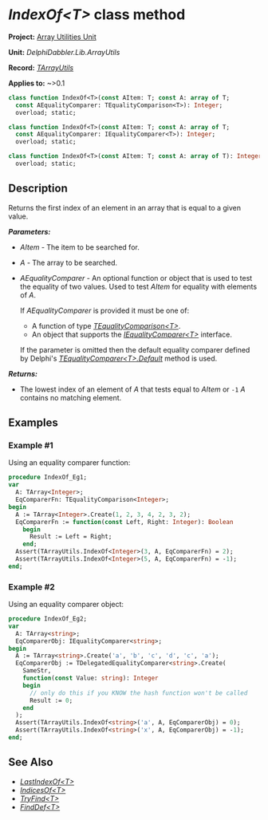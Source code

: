 # _IndexOf\<T\>_ class method

**Project:** [Array Utilities Unit](../API.md)

**Unit:** _DelphiDabbler.Lib.ArrayUtils_

**Record:** [_TArrayUtils_](./TArrayUtils.md)

**Applies to:** ~>0.1

```pascal
class function IndexOf<T>(const AItem: T; const A: array of T;
  const AEqualityComparer: TEqualityComparison<T>): Integer;
  overload; static;

class function IndexOf<T>(const AItem: T; const A: array of T;
  const AEqualityComparer: IEqualityComparer<T>): Integer;
  overload; static;

class function IndexOf<T>(const AItem: T; const A: array of T): Integer;
  overload; static;
```

## Description

Returns the first index of an element in an array that is equal to a given value.

***Parameters:***

* _AItem_ - The item to be searched for.

* _A_ - The array to be searched.

* _AEqualityComparer_ - An optional function or object that is used to test the equality of two values. Used to test _AItem_ for equality with elements of _A_.
    
    If _AEqualityComparer_ is provided it must be one of:

    * A function of type [_TEqualityComparison\<T\>_](./RTL.md#tequalitycomparisont-function-reference).
    * An object that supports the [_IEqualityComparer\<T\>_](./RTL.md#iequalitycomparert-interface) interface.

    If the parameter is omitted then the default equality comparer defined by Delphi's [_TEqualityComparer\<T\>.Default_](./RTL#tequalitycomparertdefault-class-method) method is used.

***Returns:***

* The lowest index of an element of _A_ that tests equal to _AItem_ or `-1` _A_ contains no matching element.

## Examples

### Example #1

Using an equality comparer function:

```pascal
procedure IndexOf_Eg1;
var
  A: TArray<Integer>;
  EqComparerFn: TEqualityComparison<Integer>;
begin
  A := TArray<Integer>.Create(1, 2, 3, 4, 2, 3, 2);
  EqComparerFn := function(const Left, Right: Integer): Boolean
    begin
      Result := Left = Right;
    end;
  Assert(TArrayUtils.IndexOf<Integer>(3, A, EqComparerFn) = 2);
  Assert(TArrayUtils.IndexOf<Integer>(5, A, EqComparerFn) = -1);
end;
```

### Example #2

Using an equality comparer object:

```pascal
procedure IndexOf_Eg2;
var
  A: TArray<string>;
  EqComparerObj: IEqualityComparer<string>;
begin
  A := TArray<string>.Create('a', 'b', 'c', 'd', 'c', 'a');
  EqComparerObj := TDelegatedEqualityComparer<string>.Create(
    SameStr,
    function(const Value: string): Integer
    begin
      // only do this if you KNOW the hash function won't be called
      Result := 0;
    end
  );
  Assert(TArrayUtils.IndexOf<string>('a', A, EqComparerObj) = 0);
  Assert(TArrayUtils.IndexOf<string>('x', A, EqComparerObj) = -1);
end;
```

## See Also

* [_LastIndexOf\<T\>_](./TArrayUtils-LastIndexOf.md)
* [_IndicesOf\<T\>_](./TArrayUtils-IndicesOf.md)
* [_TryFind\<T\>_](./TArrayUtils-TryFind.md)
* [_FindDef\<T\>_](./TArrayUtils-FindDef.md)
